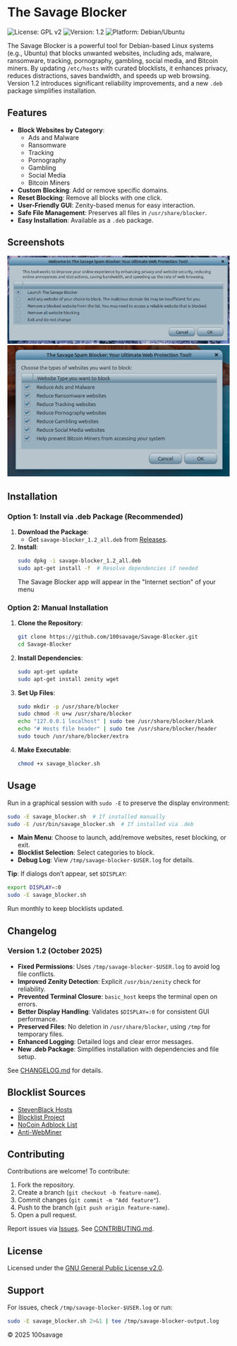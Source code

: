 # The Savage Blocker

![License: GPL v2](https://img.shields.io/badge/License-GPL%20v2-blue.svg)
![Version: 1.2](https://img.shields.io/badge/Version-1.2-green.svg)
![Platform: Debian/Ubuntu](https://img.shields.io/badge/Platform-Debian%2FUbuntu-orange.svg)

The Savage Blocker is a powerful tool for Debian-based Linux systems (e.g., Ubuntu) that blocks unwanted websites, including ads, malware, ransomware, tracking, pornography, gambling, social media, and Bitcoin miners. By updating `/etc/hosts` with curated blocklists, it enhances privacy, reduces distractions, saves bandwidth, and speeds up web browsing. Version 1.2 introduces significant reliability improvements, and a new `.deb` package simplifies installation.

## Features

- **Block Websites by Category**:
  - Ads and Malware
  - Ransomware
  - Tracking
  - Pornography
  - Gambling
  - Social Media
  - Bitcoin Miners
- **Custom Blocking**: Add or remove specific domains.
- **Reset Blocking**: Remove all blocks with one click.
- **User-Friendly GUI**: Zenity-based menus for easy interaction.
- **Safe File Management**: Preserves all files in `/usr/share/blocker`.
- **Easy Installation**: Available as a `.deb` package.

## Screenshots


![Menu 1](https://raw.githubusercontent.com/100savage/Savage-Blocker/main/images/menu1.png)
![Menu 2](https://raw.githubusercontent.com/100savage/Savage-Blocker/main/images/menu2.png)


## Installation

### Option 1: Install via .deb Package (Recommended)
1. **Download the Package**:
   - Get `savage-blocker_1.2_all.deb` from [Releases](https://github.com/100savage/Savage-Blocker/blob/main/savage_blocker_1.1_all.deb).
2. **Install**:
   ```bash
   sudo dpkg -i savage-blocker_1.2_all.deb
   sudo apt-get install -f  # Resolve dependencies if needed
   ```
   The Savage Blocker app will appear in the "Internet section" of your menu
  
### Option 2: Manual Installation
1. **Clone the Repository**:
   ```bash
   git clone https://github.com/100savage/Savage-Blocker.git
   cd Savage-Blocker
   ```
2. **Install Dependencies**:
   ```bash
   sudo apt-get update
   sudo apt-get install zenity wget
   ```
3. **Set Up Files**:
   ```bash
   sudo mkdir -p /usr/share/blocker
   sudo chmod -R u+w /usr/share/blocker
   echo "127.0.0.1 localhost" | sudo tee /usr/share/blocker/blank
   echo "# Hosts file header" | sudo tee /usr/share/blocker/header
   sudo touch /usr/share/blocker/extra
   ```
4. **Make Executable**:
   ```bash
   chmod +x savage_blocker.sh
   ```

## Usage

Run in a graphical session with `sudo -E` to preserve the display environment:
```bash
sudo -E savage_blocker.sh  # If installed manually
sudo -E /usr/bin/savage_blocker.sh  # If installed via .deb
```

- **Main Menu**: Choose to launch, add/remove websites, reset blocking, or exit.
- **Blocklist Selection**: Select categories to block.
- **Debug Log**: View `/tmp/savage-blocker-$USER.log` for details.

**Tip**: If dialogs don’t appear, set `$DISPLAY`:
```bash
export DISPLAY=:0
sudo -E savage_blocker.sh
```

Run monthly to keep blocklists updated.

## Changelog

### Version 1.2 (October 2025)
- **Fixed Permissions**: Uses `/tmp/savage-blocker-$USER.log` to avoid log file conflicts.
- **Improved Zenity Detection**: Explicit `/usr/bin/zenity` check for reliability.
- **Prevented Terminal Closure**: `basic_host` keeps the terminal open on errors.
- **Better Display Handling**: Validates `$DISPLAY=:0` for consistent GUI performance.
- **Preserved Files**: No deletion in `/usr/share/blocker`, using `/tmp` for temporary files.
- **Enhanced Logging**: Detailed logs and clear error messages.
- **New .deb Package**: Simplifies installation with dependencies and file setup.

See [CHANGELOG.md](CHANGELOG.md) for details.

## Blocklist Sources

- [StevenBlack Hosts](https://github.com/StevenBlack/hosts)
- [Blocklist Project](https://blocklistproject.github.io/Lists)
- [NoCoin Adblock List](https://github.com/hoshsadiq/adblock-nocoin-list)
- [Anti-WebMiner](https://github.com/greatis/Anti-WebMiner)

## Contributing

Contributions are welcome! To contribute:
1. Fork the repository.
2. Create a branch (`git checkout -b feature-name`).
3. Commit changes (`git commit -m "Add feature"`).
4. Push to the branch (`git push origin feature-name`).
5. Open a pull request.

Report issues via [Issues](https://github.com/100savage/Savage-Blocker/issues). See [CONTRIBUTING.md](CONTRIBUTING.md).

## License

Licensed under the [GNU General Public License v2.0](LICENSE).

## Support

For issues, check `/tmp/savage-blocker-$USER.log` or run:
```bash
sudo -E savage_blocker.sh 2>&1 | tee /tmp/savage-blocker-output.log
```

© 2025 100savage








